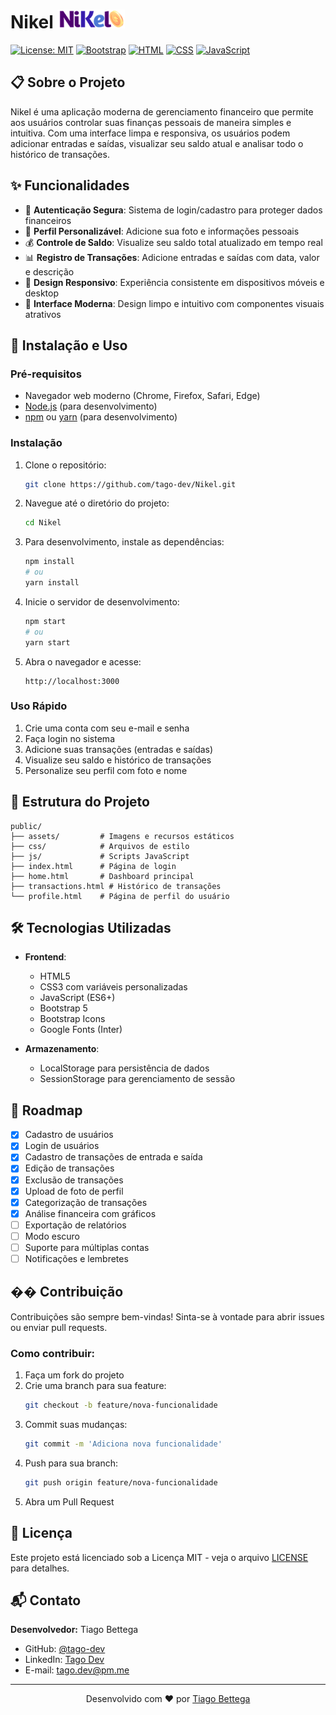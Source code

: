 # Nikel <img src="public/assets/images/nikel-small-logo.png" alt="Nikel Logo" height="30">

[![License: MIT](https://img.shields.io/badge/License-MIT-blue.svg)](https://opensource.org/licenses/MIT)
[![Bootstrap](https://img.shields.io/badge/Bootstrap-5.3-purple.svg)](https://getbootstrap.com/)
[![HTML](https://img.shields.io/badge/HTML-5-orange.svg)](https://developer.mozilla.org/en-US/docs/Web/HTML)
[![CSS](https://img.shields.io/badge/CSS-3-blue.svg)](https://developer.mozilla.org/en-US/docs/Web/CSS)
[![JavaScript](https://img.shields.io/badge/JavaScript-ES6-yellow.svg)](https://developer.mozilla.org/en-US/docs/Web/JavaScript)

## 📋 Sobre o Projeto

Nikel é uma aplicação moderna de gerenciamento financeiro que permite aos usuários controlar suas finanças pessoais de maneira simples e intuitiva. Com uma interface limpa e responsiva, os usuários podem adicionar entradas e saídas, visualizar seu saldo atual e analisar todo o histórico de transações.

## ✨ Funcionalidades

- 🔐 **Autenticação Segura**: Sistema de login/cadastro para proteger dados financeiros
- 👤 **Perfil Personalizável**: Adicione sua foto e informações pessoais
- 💰 **Controle de Saldo**: Visualize seu saldo total atualizado em tempo real
- 📊 **Registro de Transações**: Adicione entradas e saídas com data, valor e descrição
- 📱 **Design Responsivo**: Experiência consistente em dispositivos móveis e desktop
- 🌙 **Interface Moderna**: Design limpo e intuitivo com componentes visuais atrativos

## 🚀 Instalação e Uso

### Pré-requisitos

- Navegador web moderno (Chrome, Firefox, Safari, Edge)
- [Node.js](https://nodejs.org/) (para desenvolvimento)
- [npm](https://www.npmjs.com/) ou [yarn](https://yarnpkg.com/) (para desenvolvimento)

### Instalação

1. Clone o repositório:
   ```bash
   git clone https://github.com/tago-dev/Nikel.git
   ```

2. Navegue até o diretório do projeto:
   ```bash
   cd Nikel
   ```

3. Para desenvolvimento, instale as dependências:
   ```bash
   npm install
   # ou
   yarn install
   ```

4. Inicie o servidor de desenvolvimento:
   ```bash
   npm start
   # ou
   yarn start
   ```

5. Abra o navegador e acesse:
   ```
   http://localhost:3000
   ```

### Uso Rápido

1. Crie uma conta com seu e-mail e senha
2. Faça login no sistema
3. Adicione suas transações (entradas e saídas)
4. Visualize seu saldo e histórico de transações
5. Personalize seu perfil com foto e nome

## 🧩 Estrutura do Projeto

```
public/
├── assets/         # Imagens e recursos estáticos
├── css/            # Arquivos de estilo
├── js/             # Scripts JavaScript
├── index.html      # Página de login
├── home.html       # Dashboard principal
├── transactions.html # Histórico de transações
└── profile.html    # Página de perfil do usuário
```

## 🛠️ Tecnologias Utilizadas

- **Frontend**:
  - HTML5
  - CSS3 com variáveis personalizadas
  - JavaScript (ES6+)
  - Bootstrap 5
  - Bootstrap Icons
  - Google Fonts (Inter)

- **Armazenamento**:
  - LocalStorage para persistência de dados
  - SessionStorage para gerenciamento de sessão

## 📝 Roadmap

- [x] Cadastro de usuários
- [x] Login de usuários
- [x] Cadastro de transações de entrada e saída
- [x] Edição de transações
- [x] Exclusão de transações
- [x] Upload de foto de perfil
- [x] Categorização de transações
- [x] Análise financeira com gráficos
- [ ] Exportação de relatórios
- [ ] Modo escuro
- [ ] Suporte para múltiplas contas
- [ ] Notificações e lembretes

## �� Contribuição

Contribuições são sempre bem-vindas! Sinta-se à vontade para abrir issues ou enviar pull requests.

### Como contribuir:

1. Faça um fork do projeto
2. Crie uma branch para sua feature:
   ```bash
   git checkout -b feature/nova-funcionalidade
   ```
3. Commit suas mudanças:
   ```bash
   git commit -m 'Adiciona nova funcionalidade'
   ```
4. Push para sua branch:
   ```bash
   git push origin feature/nova-funcionalidade
   ```
5. Abra um Pull Request

## 📄 Licença

Este projeto está licenciado sob a Licença MIT - veja o arquivo [LICENSE](LICENSE) para detalhes.

## 📬 Contato

**Desenvolvedor:** Tiago Bettega

- GitHub: [@tago-dev](https://github.com/tago-dev)
- LinkedIn: [Tago Dev](https://www.linkedin.com/in/tiagobettega/)
- E-mail: tago.dev@pm.me

---

<p align="center">
  Desenvolvido com ❤️ por <a href="https://github.com/tago-dev">Tiago Bettega</a>
</p>

